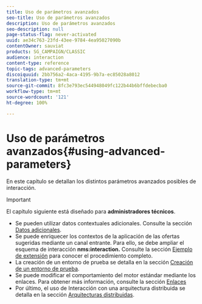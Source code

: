 ```yaml
---
title: Uso de parámetros avanzados
seo-title: Uso de parámetros avanzados
description: Uso de parámetros avanzados
seo-description: null
page-status-flag: never-activated
uuid: ae34c763-23fd-43ee-9784-4ea95027090b
contentOwner: sauviat
products: SG_CAMPAIGN/CLASSIC
audience: interaction
content-type: reference
topic-tags: advanced-parameters
discoiquuid: 2bb756a2-4aca-4195-9b7a-ec85028a8012
translation-type: tm+mt
source-git-commit: 8fc3e793ec544948049fc122b44b6bffdebecba0
workflow-type: tm+mt
source-wordcount: '121'
ht-degree: 100%

---
```



# Uso de parámetros avanzados{#using-advanced-parameters}

En este capítulo se detallan los distintos parámetros avanzados posibles de interacción.

>[!IMPORTANT]
>
>El capítulo siguiente está diseñado para **administradores técnicos**.

* Se pueden utilizar datos contextuales adicionales. Consulte la sección [Datos adicionales](../../interaction/using/additional-data.md).
* Se puede enriquecer los contextos de la aplicación de las ofertas sugeridas mediante un canal entrante. Para ello, se debe ampliar el esquema de interacción **nms:interaction.** Consulte la sección [Ejemplo de extensión](../../interaction/using/extension-example.md) para conocer el procedimiento completo.
* La creación de un entorno de prueba se detalla en la sección [Creación de un entorno de prueba](../../interaction/using/creating-a-test-environment.md).
* Se puede modificar el comportamiento del motor estándar mediante los enlaces. Para obtener más información, consulte la sección [Enlaces](../../interaction/using/hooks.md)
* Por último, el uso de Interacción con una arquitectura distribuida se detalla en la sección [Arquitecturas distribuidas](../../interaction/using/distributed-architectures.md).
